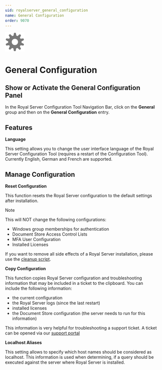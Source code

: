 ```yaml
---
uid: royalserver_general_configuration
name: General Configuration
order: 9070
---
```


<img src="/r2022/images/RoyalServer/Svg/SVG_Gear_32.svg" class="icon-left icon-lg"  alt="">

# General Configuration

## Show or Activate the General Configuration Panel

In the Royal Server Configuration Tool Navigation Bar, click on the **General** group and then on the **General Configuration** entry.

## Features

**Language**

This setting allows you to change the user interface language of the Royal Server Configuration Tool (requires a restart of the Configuration Tool). Currently English, German and French are supported.

## Manage Configuration

**Reset Configuration**

This function resets the Royal Server configuration to the default settings after installation.

> [!NOTE]
> This will NOT change the following configurations:
>
> - Windows group memberships for authentication
> - Document Store Access Control Lists
> - MFA User Configuration
> - Installed Licenses
>
> If you want to remove all side effects of a Royal Server installation, please use the [cleanup script](../advanced/management-scripts/uninstall.md).

**Copy Configuration**

This function copies Royal Server configuration and troubleshooting information that may be included in a ticket to the clipboard.
You can include the following information:

- the current configuration
- the Royal Server logs (since the last restart)
- installed licenses
- the Document Store configuration (the server needs to run for this information)

This information is very helpful for troubleshooting a support ticket. A ticket can be opened via our [support portal](https://support.royalapps.com/support/home)

**Localhost Aliases**

This setting allows to specify which host names should be considered as localhost. This information is used when determining, if a query should be executed against the server where Royal Server is installed.
